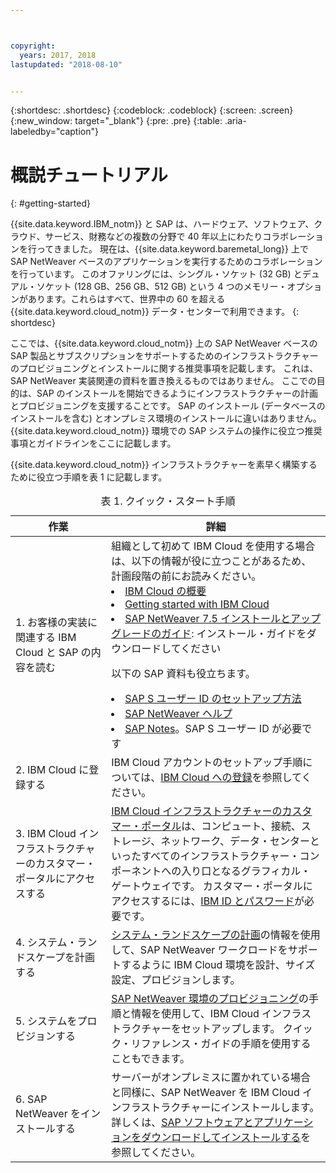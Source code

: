 ```yaml
---



copyright:
  years: 2017, 2018
lastupdated: "2018-08-10"


---
```


{:shortdesc: .shortdesc}
{:codeblock: .codeblock}
{:screen: .screen}
{:new_window: target="_blank"}
{:pre: .pre}
{:table: .aria-labeledby="caption"}

# 概説チュートリアル
{: #getting-started}

{{site.data.keyword.IBM_notm}} と SAP は、ハードウェア、ソフトウェア、クラウド、サービス、財務などの複数の分野で 40 年以上にわたりコラボレーションを行ってきました。 現在は、{{site.data.keyword.baremetal_long}} 上で SAP NetWeaver ベースのアプリケーションを実行するためのコラボレーションを行っています。 このオファリングには、シングル・ソケット (32 GB) とデュアル・ソケット (128 GB、256 GB、512 GB) という 4 つのメモリー・オプションがあります。これらはすべて、世界中の 60 を超える {{site.data.keyword.cloud_notm}} データ・センターで利用できます。
{: shortdesc}

ここでは、{{site.data.keyword.cloud_notm}} 上の SAP NetWeaver ベースの SAP 製品とサブスクリプションをサポートするためのインフラストラクチャーのプロビジョニングとインストールに関する推奨事項を記載します。 これは、SAP NetWeaver 実装関連の資料を置き換えるものではありません。 ここでの目的は、SAP のインストールを開始できるようにインフラストラクチャーの計画とプロビジョニングを支援することです。 SAP のインストール (データベースのインストールを含む) とオンプレミス環境のインストールに違いはありません。 {{site.data.keyword.cloud_notm}} 環境での SAP システムの操作に役立つ推奨事項とガイドラインをここに記載します。

{{site.data.keyword.cloud_notm}} インフラストラクチャーを素早く構築するために役立つ手順を表 1 に記載します。
<table>
   <CAPTION>表 1. クイック・スタート手順</CAPTION>
   <THEAD>
   <TR>
   <th>作業</th>
   <th>詳細</th>
   </TR>
   </THEAD>
   <TBODY>
   <tr>
   <td>1. お客様の実装に関連する IBM Cloud と SAP の内容を読む</td>
   <td>組織として初めて IBM Cloud を使用する場合は、以下の情報が役に立つことがあるため、計画段階の前にお読みください。
   <li><a href="https://ibm.com/cloud-computing/">IBM Cloud の概要</a></li>
   <li><a href="https://ibm.com/cloud/get-started">Getting started with IBM Cloud</a></li>
   <li><a href="https://help.sap.com/nw75#section2">SAP NetWeaver 7.5 インストールとアップグレードのガイド</a>: インストール・ガイドをダウンロードしてください</li>
   
   以下の SAP 資料も役立ちます。
   <li><a href="https://www.sapappsdevelopmentpartnercenter.com/en/faq/program-faqs_2/how-to-receive-an-s-user-to-access-the-s_77/">SAP S ユーザー ID のセットアップ方法</a></li>
   <li><a href="https://help.sap.com/netweaver">SAP NetWeaver ヘルプ</a></li>
   <li><a href="https://support.sap.com">SAP Notes</a>。SAP S ユーザー ID が必要です</li>
   </td>
   <tr>
   <td>2. IBM Cloud に登録する</td>
   <td>IBM Cloud アカウントのセットアップ手順については、<a href="https://console.bluemix.net/docs/admin/adminpublic.html#signing-up-for-ibm-cloud">IBM Cloud への登録</a>を参照してください。</td>
 <tr>
   <td>3. IBM Cloud インフラストラクチャーのカスタマー・ポータルにアクセスする</td>
   <td><a href="https://control.softlayer.com">IBM Cloud インフラストラクチャーのカスタマー・ポータル</a>は、コンピュート、接続、ストレージ、ネットワーク、データ・センターといったすべてのインフラストラクチャー・コンポーネントへの入り口となるグラフィカル・ゲートウェイです。 カスタマー・ポータルにアクセスするには、<a href="https://console.bluemix.net/docs/customer-portal/getting-started.html#getting-started">IBM ID とパスワード</a>が必要です。</td> 
   <tr>
   <td>4. システム・ランドスケープを計画する</td>
   <td><a href="sap-planning-your-system-landscape.html#planning-your-system-landscape">システム・ランドスケープの計画</a>の情報を使用して、SAP NetWeaver ワークロードをサポートするように IBM Cloud 環境を設計、サイズ設定、プロビジョンします。</td>  
 <tr>
   <td>5. システムをプロビジョンする</td>
   <td><a href="sap-provision-environment.html#provision_environment">SAP NetWeaver 環境のプロビジョニング</a>の手順と情報を使用して、IBM Cloud インフラストラクチャーをセットアップします。 クイック・リファレンス・ガイドの手順を使用することもできます。</td>
   <tr>
   <td>6. SAP NetWeaver をインストールする</td>
   <td>サーバーがオンプレミスに置かれている場合と同様に、SAP NetWeaver を IBM Cloud インフラストラクチャーにインストールします。 詳しくは、<a href="sap-installing-SAP-landscape.html#install_sap">SAP ソフトウェアとアプリケーションをダウンロードしてインストールする</a>を参照してください。</td>
   </td>
   </tr>
   </TBODY>
   </table>
